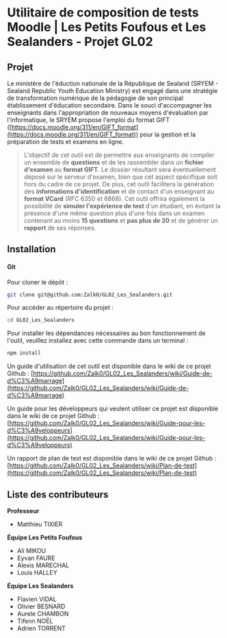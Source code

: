 # Utilitaire de composition de tests Moodle | Les Petits Foufous et Les Sealanders - Projet GL02

## Projet
Le ministère de l'éduction nationale de la République de Sealand (SRYEM - Sealand Republic Youth Education Ministry) est engagé dans une stratégie de transformation numérique de la pédagogie de son principal établissement d'éducation secondaire.
Dans le souci d'accompagner les enseignants dans l'appropriation de nouveaux moyens d'évaluation par l'informatique, le SRYEM propose l'emploi du format GIFT ([https://docs.moodle.org/311/en/GIFT_format](https://docs.moodle.org/311/en/GIFT_format)) pour la gestion et la préparation de tests et examens en ligne.

> L'objectif de cet outil est de permettre aux enseignants de compiler un ensemble de **questions** et de les rassembler dans un **fichier d'examen** au **format GIFT**. Le dossier résultant sera éventuellement déposé sur le serveur d'examen, bien que cet aspect spécifique soit hors du cadre de ce projet. De plus, cet outil facilitera la génération des **informations d'identification** et de contact d'un enseignant au **format VCard** (RFC 6350 et 6868). Cet outil offrira également la possibilité de **simuler l'expérience de test** d'un étudiant, en évitant la présence d'une même question plus d'une fois dans un examen contenant au moins **15 questions** et **pas plus de 20** et de générer un **rapport** de ses réponses.

## Installation

#### Git
Pour cloner le dépôt : 
```bash
git clone git@github.com:Zalk0/GL02_Les_Sealanders.git
```

Pour accéder au répertoire du projet : 
```bash
cd GL02_Les_Sealanders
```

Pour installer les dépendances nécessaires au bon fonctionnement de l'outil, veuillez installez avec cette commande dans un terminal :
```bash
npm install
```

Un guide d'utilisation de cet outil est disponible dans le wiki de ce projet Github : [https://github.com/Zalk0/GL02_Les_Sealanders/wiki/Guide-de-d%C3%A9marrage](https://github.com/Zalk0/GL02_Les_Sealanders/wiki/Guide-de-d%C3%A9marrage)

Un guide pour les développeurs qui veulent utiliser ce projet est disponible dans le wiki de ce projet Github : [https://github.com/Zalk0/GL02_Les_Sealanders/wiki/Guide-pour-les-d%C3%A9veloppeurs](https://github.com/Zalk0/GL02_Les_Sealanders/wiki/Guide-pour-les-d%C3%A9veloppeurs)

Un rapport de plan de test est disponible dans le wiki de ce projet Github : [https://github.com/Zalk0/GL02_Les_Sealanders/wiki/Plan-de-test](https://github.com/Zalk0/GL02_Les_Sealanders/wiki/Plan-de-test)

## Liste des contributeurs

**Professeur**
- Matthieu TIXIER

**Équipe Les Petits Foufous**
- Ali MIKOU
- Eyvan FAURE
- Alexis MARECHAL
- Louis HALLEY

**Équipe Les Sealanders**
- Flavien VIDAL
- Olivier BESNARD
- Aurele CHAMBON
- Tifenn NOËL
- Adrien TORRENT
